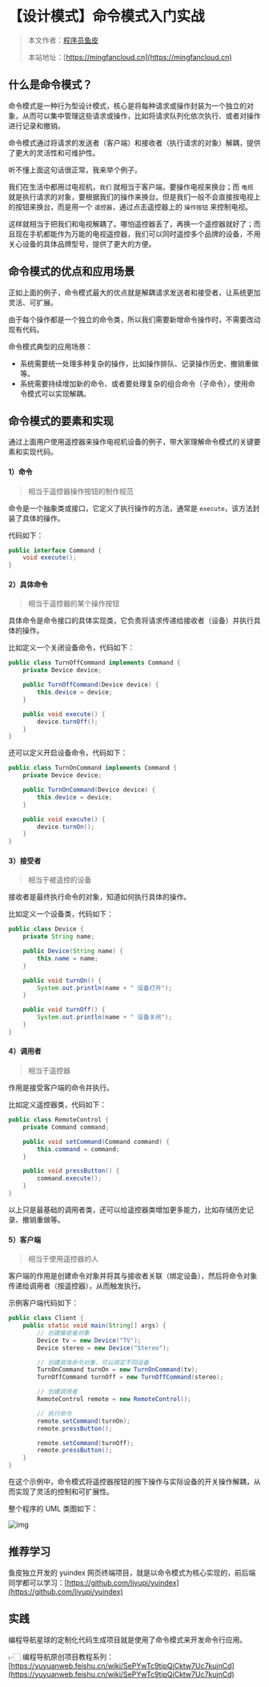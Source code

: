 # 【设计模式】命令模式入门实战

> 本文作者：[程序员鱼皮](https://yuyuanweb.feishu.cn/wiki/Abldw5WkjidySxkKxU2cQdAtnah)
>
> 本站地址：[https://mingfancloud.cn](https://mingfancloud.cn)



## 什么是命令模式？

命令模式是一种行为型设计模式，核心是将每种请求或操作封装为一个独立的对象，从而可以集中管理这些请求或操作，比如将请求队列化依次执行、或者对操作进行记录和撤销。

命令模式通过将请求的发送者（客户端）和接收者（执行请求的对象）解耦，提供了更大的灵活性和可维护性。

听不懂上面这句话很正常，我来举个例子。

我们在生活中都用过电视机，`我们` 就相当于客户端，要操作电视来换台；而 `电视` 就是执行请求的对象，要根据我们的操作来换台。但是我们一般不会直接按电视上的按钮来换台，而是用一个 `遥控器`，通过点击遥控器上的 `操作按钮` 来控制电视。

这样就相当于把我们和电视解耦了。哪怕遥控器丢了，再换一个遥控器就好了；而且现在手机都能作为万能的电视遥控器，我们可以同时遥控多个品牌的设备，不用关心设备的具体品牌型号，提供了更大的方便。



## 命令模式的优点和应用场景

正如上面的例子，命令模式最大的优点就是解耦请求发送者和接受者，让系统更加灵活、可扩展。

由于每个操作都是一个独立的命令类，所以我们需要新增命令操作时，不需要改动现有代码。



命令模式典型的应用场景：

- 系统需要统一处理多种复杂的操作，比如操作排队、记录操作历史、撤销重做等。
- 系统需要持续增加新的命令、或者要处理复杂的组合命令（子命令），使用命令模式可以实现解耦。



## 命令模式的要素和实现

通过上面用户使用遥控器来操作电视机设备的例子，带大家理解命令模式的关键要素和实现代码。



#### 1）命令

> 相当于遥控器操作按钮的制作规范



命令是一个抽象类或接口，它定义了执行操作的方法，通常是 `execute`，该方法封装了具体的操作。

代码如下：

```java
public interface Command {
    void execute();
}
```



#### 2）具体命令

> 相当于遥控器的某个操作按钮



具体命令是命令接口的具体实现类，它负责将请求传递给接收者（设备）并执行具体的操作。

比如定义一个关闭设备命令，代码如下：

```java
public class TurnOffCommand implements Command {
    private Device device;

    public TurnOffCommand(Device device) {
        this.device = device;
    }

    public void execute() {
        device.turnOff();
    }
}
```



还可以定义开启设备命令，代码如下：

```java
public class TurnOnCommand implements Command {
    private Device device;

    public TurnOnCommand(Device device) {
        this.device = device;
    }

    public void execute() {
        device.turnOn();
    }
}
```



#### 3）接受者

>  相当于被遥控的设备



接收者是最终执行命令的对象，知道如何执行具体的操作。

比如定义一个设备类，代码如下：

```java
public class Device {
    private String name;

    public Device(String name) {
        this.name = name;
    }

    public void turnOn() {
        System.out.println(name + " 设备打开");
    }

    public void turnOff() {
        System.out.println(name + " 设备关闭");
    }
}
```



#### 4）调用者

> 相当于遥控器



作用是接受客户端的命令并执行。

比如定义遥控器类，代码如下：

```java
public class RemoteControl {
    private Command command;

    public void setCommand(Command command) {
        this.command = command;
    }

    public void pressButton() {
        command.execute();
    }
}
```



以上只是最基础的调用者类，还可以给遥控器类增加更多能力，比如存储历史记录、撤销重做等。



#### 5）客户端

> 相当于使用遥控器的人



客户端的作用是创建命令对象并将其与接收者关联（绑定设备），然后将命令对象传递给调用者（按遥控器），从而触发执行。

示例客户端代码如下：

```java
public class Client {
    public static void main(String[] args) {
        // 创建接收者对象
        Device tv = new Device("TV");
        Device stereo = new Device("Stereo");

        // 创建具体命令对象，可以绑定不同设备
        TurnOnCommand turnOn = new TurnOnCommand(tv);
        TurnOffCommand turnOff = new TurnOffCommand(stereo);

        // 创建调用者
        RemoteControl remote = new RemoteControl();

        // 执行命令
        remote.setCommand(turnOn);
        remote.pressButton();

        remote.setCommand(turnOff);
        remote.pressButton();
    }
}
```



在这个示例中，命令模式将遥控器按钮的按下操作与实际设备的开关操作解耦，从而实现了灵活的控制和可扩展性。

整个程序的 UML 类图如下：

![img](https://pic.yupi.icu/1/1700123927671-c4da0417-aa71-4b23-896e-c2b8d1978315.png)



## 推荐学习

鱼皮独立开发的 yuindex 网页终端项目，就是以命令模式为核心实现的，前后端同学都可以学习：[https://github.com/liyupi/yuindex](https://github.com/liyupi/yuindex)



## 实践

编程导航星球的定制化代码生成项目就是使用了命令模式来开发命令行应用。

👉🏻 编程导航原创项目教程系列：[https://yuyuanweb.feishu.cn/wiki/SePYwTc9tipQiCktw7Uc7kujnCd](https://yuyuanweb.feishu.cn/wiki/SePYwTc9tipQiCktw7Uc7kujnCd)
